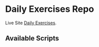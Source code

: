 # Daily Exercises Repo

Live Site [Daily Exercises](https://daily-exercise-08.netlify.app/).

## Available Scripts

